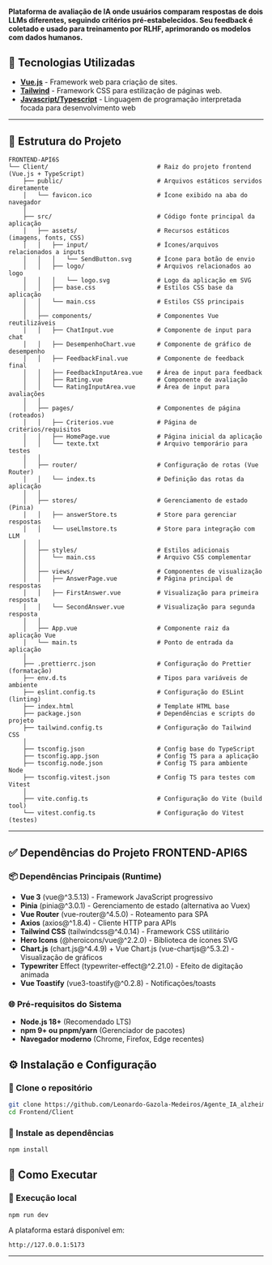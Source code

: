 #### Plataforma de avaliação de IA onde usuários comparam respostas de dois LLMs diferentes, seguindo critérios pré-estabelecidos. Seu feedback é coletado e usado para treinamento por RLHF, aprimorando os modelos com dados humanos.

## 🚀 Tecnologias Utilizadas

- **[Vue.js](https://vuejs.org/)** - Framework web para criação de sites.
- **[Tailwind](https://tailwindcss.com/)** - Framework CSS para estilização de páginas web.
- **[Javascript/Typescript](https://developer.mozilla.org/en-US/docs/Web/JavaScript)** - Linguagem de programação interpretada focada para desenvolvimento web
  
- ---

## 📁 Estrutura do Projeto

```
FRONTEND-API6S
└── Client/                              # Raiz do projeto frontend (Vue.js + TypeScript)
    ├── public/                          # Arquivos estáticos servidos diretamente
    │   └── favicon.ico                  # Ícone exibido na aba do navegador
    │
    ├── src/                             # Código fonte principal da aplicação
    │   ├── assets/                      # Recursos estáticos (imagens, fonts, CSS)
    │   │   ├── input/                   # Ícones/arquivos relacionados a inputs
    │   │   │   └── SendButton.svg       # Ícone para botão de envio
    │   │   ├── logo/                    # Arquivos relacionados ao logo
    │   │   │   └── logo.svg             # Logo da aplicação em SVG
    │   │   ├── base.css                 # Estilos CSS base da aplicação
    │   │   └── main.css                 # Estilos CSS principais
    │   │
    │   ├── components/                  # Componentes Vue reutilizáveis
    │   │   ├── ChatInput.vue            # Componente de input para chat
    │   │   ├── DesempenhoChart.vue      # Componente de gráfico de desempenho
    │   │   ├── FeedbackFinal.vue        # Componente de feedback final
    │   │   ├── FeedbackInputArea.vue    # Área de input para feedback
    │   │   ├── Rating.vue               # Componente de avaliação
    │   │   └── RatingInputArea.vue      # Área de input para avaliações
    │   │
    │   ├── pages/                       # Componentes de página (roteados)
    │   │   ├── Criterios.vue            # Página de critérios/requisitos
    │   │   ├── HomePage.vue             # Página inicial da aplicação
    │   │   └── texte.txt                # Arquivo temporário para testes
    │   │
    │   ├── router/                      # Configuração de rotas (Vue Router)
    │   │   └── index.ts                 # Definição das rotas da aplicação
    │   │
    │   ├── stores/                      # Gerenciamento de estado (Pinia)
    │   │   ├── answerStore.ts           # Store para gerenciar respostas
    │   │   └── useLlmstore.ts           # Store para integração com LLM
    │   │
    │   ├── styles/                      # Estilos adicionais
    │   │   └── main.css                 # Arquivo CSS complementar
    │   │
    │   ├── views/                       # Componentes de visualização
    │   │   ├── AnswerPage.vue           # Página principal de respostas
    │   │   ├── FirstAnswer.vue          # Visualização para primeira resposta
    │   │   └── SecondAnswer.vue         # Visualização para segunda resposta
    │   │
    │   ├── App.vue                      # Componente raiz da aplicação Vue
    │   └── main.ts                      # Ponto de entrada da aplicação
    │
    ├── .prettierrc.json                 # Configuração do Prettier (formatação)
    ├── env.d.ts                         # Tipos para variáveis de ambiente
    ├── eslint.config.ts                 # Configuração do ESLint (linting)
    ├── index.html                       # Template HTML base
    ├── package.json                     # Dependências e scripts do projeto
    ├── tailwind.config.ts               # Configuração do Tailwind CSS
    │
    ├── tsconfig.json                    # Config base do TypeScript
    ├── tsconfig.app.json                # Config TS para a aplicação
    ├── tsconfig.node.json               # Config TS para ambiente Node
    ├── tsconfig.vitest.json             # Config TS para testes com Vitest
    │
    ├── vite.config.ts                   # Configuração do Vite (build tool)
    └── vitest.config.ts                 # Configuração do Vitest (testes)
```

---

## ✅ Dependências do Projeto FRONTEND-API6S
### 📦 Dependências Principais (Runtime)
- **Vue 3** (vue@^3.5.13) - Framework JavaScript progressivo
- **Pinia** (pinia@^3.0.1) - Gerenciamento de estado (alternativa ao Vuex)
- **Vue Router** (vue-router@^4.5.0) - Roteamento para SPA
- **Axios** (axios@^1.8.4) - Cliente HTTP para APIs
- **Tailwind CSS** (tailwindcss@^4.0.14) - Framework CSS utilitário
- **Hero Icons** (@heroicons/vue@^2.2.0) - Biblioteca de ícones SVG
- **Chart.js** (chart.js@^4.4.9) + Vue Chart.js (vue-chartjs@^5.3.2) - Visualização de gráficos
- **Typewriter** Effect (typewriter-effect@^2.21.0) - Efeito de digitação animada
- **Vue Toastify** (vue3-toastify@^0.2.8) - Notificações/toasts

### 🌐 Pré-requisitos do Sistema
- **Node.js 18+** (Recomendado LTS)
- **npm 9+ ou pnpm/yarn** (Gerenciador de pacotes)
- **Navegador moderno** (Chrome, Firefox, Edge recentes)

## ⚙️ Instalação e Configuração

### 🔹 Clone o repositório

```bash
git clone https://github.com/Leonardo-Gazola-Medeiros/Agente_IA_alzheimer.git
cd Frontend/Client
```

### 🔹 Instale as dependências

```bash
npm install
```


## 🚀 Como Executar

### 🔹 Execução local
```bash
npm run dev
```

A plataforma estará disponível em:
```
http://127.0.0.1:5173
```
---
